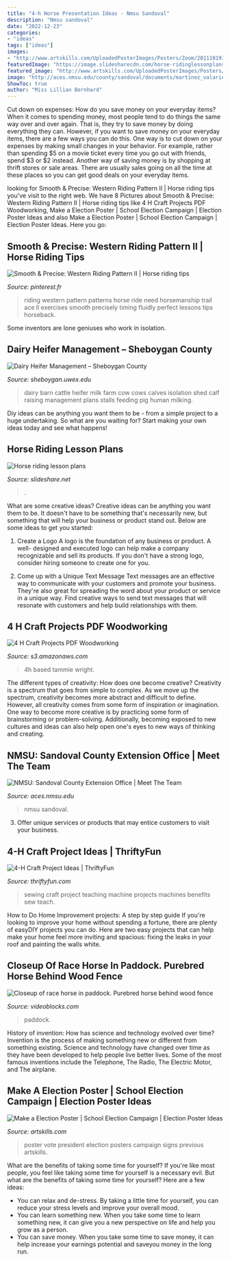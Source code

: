```yaml
---
title: "4-h Horse Presentation Ideas - Nmsu Sandoval"
description: "Nmsu sandoval"
date: "2022-12-23"
categories:
- "ideas"
tags: ["ideas"]
images:
- "http://www.artskills.com/UploadedPosterImages/Posters/Zoom/20111019141417-778745961259.jpg"
featuredImage: "https://image.slidesharecdn.com/horse-ridinglessonplans-101104144422-phpapp01/95/horse-riding-lesson-plans-4-638.jpg?cb=1422668593"
featured_image: "http://www.artskills.com/UploadedPosterImages/Posters/Zoom/20111019141417-778745961259.jpg"
image: "http://aces.nmsu.edu/county/sandoval/documents/martinez_valarie_2015_web.png"
ShowToc: true
author: "Miss Lillian Bernhard"
---
```



Cut down on expenses: How do you save money on your everyday items?
When it comes to spending money, most people tend to do things the same way over and over again. That is, they try to save money by doing everything they can. However, if you want to save money on your everyday items, there are a few ways you can do this. One way is to cut down on your expenses by making small changes in your behavior. For example, rather than spending $5 on a movie ticket every time you go out with friends, spend $3 or $2 instead. Another way of saving money is by shopping at thrift stores or sale areas. There are usually sales going on all the time at these places so you can get good deals on your everyday items.

	

		
looking for Smooth &amp; Precise: Western Riding Pattern II | Horse riding tips you've visit to the right web. We have 8 Pictures about Smooth &amp; Precise: Western Riding Pattern II | Horse riding tips like 4 H Craft Projects PDF Woodworking, Make a Election Poster | School Election Campaign | Election Poster Ideas and also Make a Election Poster | School Election Campaign | Election Poster Ideas. Here you go:
		
    
## Smooth &amp; Precise: Western Riding Pattern II | Horse Riding Tips

<img loading=lazy src="https://i.pinimg.com/originals/d7/6a/9a/d76a9abbc8f9af6d444de05eed600385.jpg" onerror="this.onerror=null;this.src='https://tse2.mm.bing.net/th?id=OIP.qacxj5O1RTApJwltxwATdAAAAA&amp;pid=15.1';" alt="Smooth &amp; Precise: Western Riding Pattern II | Horse riding tips">

_Source: pinterest.fr_

>riding western pattern patterns horse ride need horsemanship trail ace ll exercises smooth precisely timing fluidly perfect lessons tips horseback. 

	

Some inventors are lone geniuses who work in isolation.

    
## Dairy Heifer Management – Sheboygan County

<img loading=lazy src="http://counties.uwex.edu/sheboygan/files/2010/08/cows1.jpg" onerror="this.onerror=null;this.src='https://tse4.mm.bing.net/th?id=OIP.DV2O4fe4YX5zXzzWE2e1gQHaFj&amp;pid=15.1';" alt="Dairy Heifer Management – Sheboygan County">

_Source: sheboygan.uwex.edu_

>dairy barn cattle heifer milk farm cow cows calves isolation shed calf raising management plans stalls feeding pig human milking. 

	

Diy ideas can be anything you want them to be - from a simple project to a huge undertaking. So what are you waiting for? Start making your own ideas today and see what happens!

    
## Horse Riding Lesson Plans

<img loading=lazy src="https://image.slidesharecdn.com/horse-ridinglessonplans-101104144422-phpapp01/95/horse-riding-lesson-plans-4-638.jpg?cb=1422668593" onerror="this.onerror=null;this.src='https://tse3.mm.bing.net/th?id=OIP.GfosQpkVcblhpaGgJNXPyAHaFj&amp;pid=15.1';" alt="Horse riding lesson plans">

_Source: slideshare.net_

>. 

	

What are some creative ideas?
Creative ideas can be anything you want them to be. It doesn't have to be something that's necessarily new, but something that will help your business or product stand out. Below are some ideas to get you started:
1. Create a Logo
A logo is the foundation of any business or product. A well- designed and executed logo can help make a company recognizable and sell its products. If you don't have a strong logo, consider hiring someone to create one for you.

2. Come up with a Unique Text Message
Text messages are an effective way to communicate with your customers and promote your business. They're also great for spreading the word about your product or service in a unique way. Find creative ways to send text messages that will resonate with customers and help build relationships with them.


    
## 4 H Craft Projects PDF Woodworking

<img loading=lazy src="http://greenclovers4h.webs.com/photos/Arts-amp-Crafts/DSCN1094.JPG" onerror="this.onerror=null;this.src='https://tse4.mm.bing.net/th?id=OIP.Xs9ZdWgyYv0J7eaY6depgQHaJ4&amp;pid=15.1';" alt="4 H Craft Projects PDF Woodworking">

_Source: s3.amazonaws.com_

>4h based tammie wright. 

	

The different types of creativity: How does one become creative?
Creativity is a spectrum that goes from simple to complex. As we move up the spectrum, creativity becomes more abstract and difficult to define. However, all creativity comes from some form of inspiration or imagination. One way to become more creative is by practicing some form of brainstorming or problem-solving. Additionally, becoming exposed to new cultures and ideas can also help open one's eyes to new ways of thinking and creating.

    
## NMSU: Sandoval County Extension Office | Meet The Team

<img loading=lazy src="http://aces.nmsu.edu/county/sandoval/documents/martinez_valarie_2015_web.png" onerror="this.onerror=null;this.src='https://tse4.mm.bing.net/th?id=OIP.EhKzLswWzl-G0nAU00VRbgHaLH&amp;pid=15.1';" alt="NMSU: Sandoval County Extension Office | Meet The Team">

_Source: aces.nmsu.edu_

>nmsu sandoval. 

	

3. Offer unique services or products that may entice customers to visit your business.

    
## 4-H Craft Project Ideas | ThriftyFun

<img loading=lazy src="https://img.thrfun.com/img/091/205/girl_sewing_x1.jpg" onerror="this.onerror=null;this.src='https://tse1.mm.bing.net/th?id=OIP.xam3v6JtLHDVUgUDC14dJQHaE6&amp;pid=15.1';" alt="4-H Craft Project Ideas | ThriftyFun">

_Source: thriftyfun.com_

>sewing craft project teaching machine projects machines benefits sew teach. 

	

How to Do Home Improvement projects: A step by step guide
If you're looking to improve your home without spending a fortune, there are plenty of easyDIY projects you can do. Here are two easy projects that can help make your home feel more inviting and spacious: fixing the leaks in your roof and painting the walls white.

    
## Closeup Of Race Horse In Paddock. Purebred Horse Behind Wood Fence

<img loading=lazy src="https://dm0qx8t0i9gc9.cloudfront.net/thumbnails/video/Vd3bj2jPe/horses-in-paddock_v1e9gz-cye_thumbnail-1080_01.png" onerror="this.onerror=null;this.src='https://tse2.mm.bing.net/th?id=OIP.6lVfNdY0bWEmoSUGYqLP0QHaEK&amp;pid=15.1';" alt="Closeup of race horse in paddock. Purebred horse behind wood fence">

_Source: videoblocks.com_

>paddock. 

	

History of invention: How has science and technology evolved over time?
Invention is the process of making something new or different from something existing. Science and technology have changed over time as they have been developed to help people live better lives. Some of the most famous inventions include the Telephone, The Radio, The Electric Motor, and The airplane.

    
## Make A Election Poster | School Election Campaign | Election Poster Ideas

<img loading=lazy src="http://www.artskills.com/UploadedPosterImages/Posters/Zoom/20111019141417-778745961259.jpg" onerror="this.onerror=null;this.src='https://tse1.mm.bing.net/th?id=OIP.YUmdtvgWAis0OaO9XPJ3JwHaF0&amp;pid=15.1';" alt="Make a Election Poster | School Election Campaign | Election Poster Ideas">

_Source: artskills.com_

>poster vote president election posters campaign signs previous artskills. 

	

What are the benefits of taking some time for yourself?
If you're like most people, you feel like taking some time for yourself is a necessary evil. But what are the benefits of taking some time for yourself? Here are a few ideas: 
- You can relax and de-stress. By taking a little time for yourself, you can reduce your stress levels and improve your overall mood. 
- You can learn something new. When you take some time to learn something new, it can give you a new perspective on life and help you grow as a person. 
- You can save money. When you take some time to save money, it can help increase your earnings potential and saveyou money in the long run.

